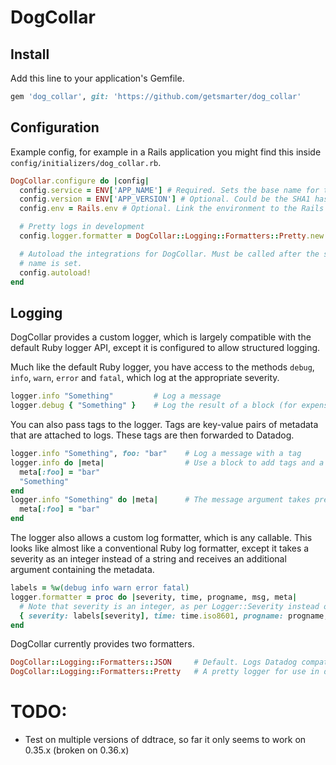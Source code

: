 # DogCollar

## Install
Add this line to your application's Gemfile.

```ruby
gem 'dog_collar', git: 'https://github.com/getsmarter/dog_collar'
```

## Configuration
Example config, for example in a Rails application you might find this inside
`config/initializers/dog_collar.rb`.

```ruby
DogCollar.configure do |config|
  config.service = ENV['APP_NAME'] # Required. Sets the base name for the application.
  config.version = ENV['APP_VERSION'] # Optional. Could be the SHA1 hash of the Git commit.
  config.env = Rails.env # Optional. Link the environment to the Rails environment

  # Pretty logs in development
  config.logger.formatter = DogCollar::Logging::Formatters::Pretty.new if Rails.env.development?

  # Autoload the integrations for DogCollar. Must be called after the service
  # name is set.
  config.autoload!
end
```

## Logging
DogCollar provides a custom logger, which is largely compatible with the
default Ruby logger API, except it is configured to allow structured logging.

Much like the default Ruby logger, you have access to the methods `debug`,
`info`, `warn`, `error` and `fatal`, which log at the appropriate severity.

```ruby
logger.info "Something"         # Log a message
logger.debug { "Something" }    # Log the result of a block (for expensive to build messages)
```

You can also pass tags to the logger. Tags are key-value pairs of metadata that
are attached to logs. These tags are then forwarded to Datadog.

```ruby
logger.info "Something", foo: "bar"    # Log a message with a tag
logger.info do |meta|                  # Use a block to add tags and a message
  meta[:foo] = "bar"
  "Something"
end
logger.info "Something" do |meta|      # The message argument takes preference over the block return value.
  meta[:foo] = "bar"
end
```

The logger also allows a custom log formatter, which is any callable. This
looks like almost like a conventional Ruby log formatter, except it takes a
severity as an integer instead of a string and receives an additional argument
containing the metadata.

```ruby
labels = %w(debug info warn error fatal)
logger.formatter = proc do |severity, time, progname, msg, meta|
  # Note that severity is an integer, as per Logger::Severity instead of a string
  { severity: labels[severity], time: time.iso8601, progname: progname, msg: msg, **meta }.to_json
end
```

DogCollar currently provides two formatters.

```ruby
DogCollar::Logging::Formatters::JSON     # Default. Logs Datadog compatible JSON, one hash per line.
DogCollar::Logging::Formatters::Pretty   # A pretty logger for use in development
```

# TODO:
- Test on multiple versions of ddtrace, so far it only seems to work on 0.35.x (broken on 0.36.x)
